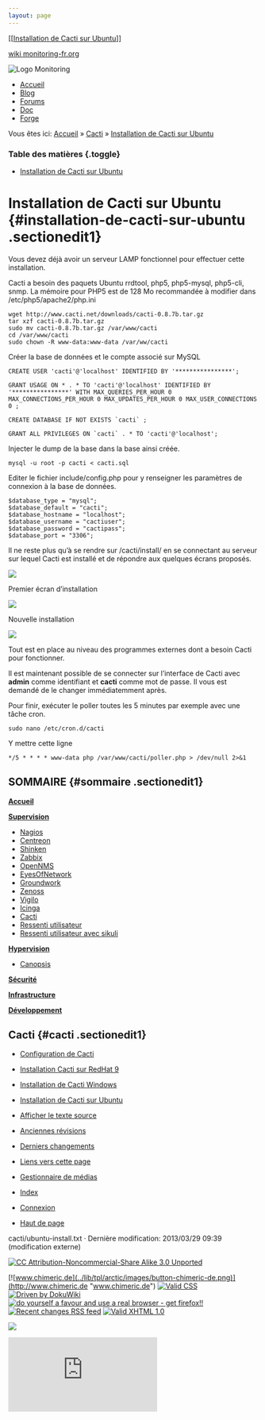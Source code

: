 ```yaml
---
layout: page
---
```


[[[Installation de Cacti sur Ubuntu](ubuntu-install@do=backlink.html)]]

[wiki monitoring-fr.org](../start.html "[ALT+H]")

![Logo Monitoring](../lib/tpl/arctic/images/logo_monitoring.png)

-   [Accueil](../index.html "Cliquez pour revenir |  l'accueil")
-   [Blog](http://www.monitoring-fr.org "Blog & News")
-   [Forums](http://forums.monitoring-fr.org "Forums")
-   [Doc](http://doc.monitoring-fr.org "Doc")
-   [Forge](https://github.com/monitoring-fr "Forge")

Vous êtes ici: [Accueil](../start.html "start") »
[Cacti](start.html "cacti:start") » [Installation de Cacti sur
Ubuntu](ubuntu-install.html "cacti:ubuntu-install")

### Table des matières {.toggle}

-   [Installation de Cacti sur
    Ubuntu](ubuntu-install.html#installation-de-cacti-sur-ubuntu)

Installation de Cacti sur Ubuntu {#installation-de-cacti-sur-ubuntu .sectionedit1}
================================

Vous devez déjà avoir un serveur LAMP fonctionnel pour effectuer cette
installation.

Cacti a besoin des paquets Ubuntu rrdtool, php5, php5-mysql, php5-cli,
snmp. La mémoire pour PHP5 est de 128 Mo recommandée à modifier dans
/etc/php5/apache2/php.ini

~~~~ {.code}
wget http://www.cacti.net/downloads/cacti-0.8.7b.tar.gz
tar xzf cacti-0.8.7b.tar.gz
sudo mv cacti-0.8.7b.tar.gz /var/www/cacti
cd /var/www/cacti
sudo chown -R www-data:www-data /var/ww/cacti
~~~~

Créer la base de données et le compte associé sur MySQL

~~~~ {.code .sql}
CREATE USER 'cacti'@'localhost' IDENTIFIED BY '****************';
 
GRANT USAGE ON * . * TO 'cacti'@'localhost' IDENTIFIED BY '****************' WITH MAX_QUERIES_PER_HOUR 0 MAX_CONNECTIONS_PER_HOUR 0 MAX_UPDATES_PER_HOUR 0 MAX_USER_CONNECTIONS 0 ;
 
CREATE DATABASE IF NOT EXISTS `cacti` ;
 
GRANT ALL PRIVILEGES ON `cacti` . * TO 'cacti'@'localhost';
~~~~

Injecter le dump de la base dans la base ainsi créée.

~~~~ {.code}
mysql -u root -p cacti < cacti.sql
~~~~

Editer le fichier include/config.php pour y renseigner les paramètres de
connexion à la base de données.

~~~~ {.code}
$database_type = "mysql";
$database_default = "cacti";
$database_hostname = "localhost";
$database_username = "cactiuser";
$database_password = "cactipass";
$database_port = "3306";
~~~~

Il ne reste plus qu’à se rendre sur /cacti/install/ en se connectant au
serveur sur lequel Cacti est installé et de répondre aux quelques écrans
proposés.

[![](../assets/media/cacti/cacti-install1.png@w=600)](../_detail/cacti/cacti-install1.png@id=cacti%253Aubuntu-install.html "cacti:cacti-install1.png")

Premier écran d’installation

[![](../assets/media/cacti/cacti-install2.png@w=600)](../_detail/cacti/cacti-install2.png@id=cacti%253Aubuntu-install.html "cacti:cacti-install2.png")

Nouvelle installation

[![](../assets/media/cacti/cacti-install3.png@w=600)](../_detail/cacti/cacti-install3.png@id=cacti%253Aubuntu-install.html "cacti:cacti-install3.png")

Tout est en place au niveau des programmes externes dont a besoin Cacti
pour fonctionner.

Il est maintenant possible de se connecter sur l’interface de Cacti avec
**admin** comme identifiant et **cacti** comme mot de passe. Il vous est
demandé de le changer immédiatemment après.

Pour finir, exécuter le poller toutes les 5 minutes par exemple avec une
tâche cron.

~~~~ {.code}
sudo nano /etc/cron.d/cacti
~~~~

Y mettre cette ligne

~~~~ {.code}
*/5 * * * * www-data php /var/www/cacti/poller.php > /dev/null 2>&1
~~~~

SOMMAIRE {#sommaire .sectionedit1}
--------

**[Accueil](../start.html "start")**

**[Supervision](../supervision/start.html "supervision:start")**

-   [Nagios](../nagios/start.html "nagios:start")
-   [Centreon](../centreon/start.html "centreon:start")
-   [Shinken](../shinken/start.html "shinken:start")
-   [Zabbix](../zabbix/start.html "zabbix:start")
-   [OpenNMS](../opennms/start.html "opennms:start")
-   [EyesOfNetwork](../eyesofnetwork/start.html "eyesofnetwork:start")
-   [Groundwork](../groundwork/start.html "groundwork:start")
-   [Zenoss](../zenoss/start.html "zenoss:start")
-   [Vigilo](../vigilo/start.html "vigilo:start")
-   [Icinga](../icinga/start.html "icinga:start")
-   [Cacti](start.html "cacti:start")
-   [Ressenti
    utilisateur](../supervision/eue/start.html "supervision:eue:start")
-   [Ressenti utilisateur avec
    sikuli](../sikuli/eue/start.html "sikuli:eue:start")

**[Hypervision](../hypervision/start.html "hypervision:start")**

-   [Canopsis](../canopsis/start.html "canopsis:start")

**[Sécurité](../securite/start.html "securite:start")**

**[Infrastructure](../infra/start.html "infra:start")**

**[Développement](../dev/start.html "dev:start")**

Cacti {#cacti .sectionedit1}
-----

-   [Configuration de Cacti](configuration.html "cacti:configuration")
-   [Installation Cacti sur RedHat
    9](redhat-install.html "cacti:redhat-install")
-   [Installation de Cacti
    Windows](windows-install.html "cacti:windows-install")
-   [Installation de Cacti sur
    Ubuntu](ubuntu-install.html "cacti:ubuntu-install")

-   [Afficher le texte
    source](ubuntu-install@do=edit&rev=0.html "Afficher le texte source [V]")
-   [Anciennes
    révisions](ubuntu-install@do=revisions.html "Anciennes révisions [O]")
-   [Derniers
    changements](ubuntu-install@do=recent.html "Derniers changements [R]")
-   [Liens vers cette
    page](ubuntu-install@do=backlink.html "Liens vers cette page")
-   [Gestionnaire de
    médias](ubuntu-install@do=media.html "Gestionnaire de médias")
-   [Index](ubuntu-install@do=index.html "Index [X]")
-   [Connexion](ubuntu-install@do=login&sectok=6bca6bdf16f8880de3d6d3649db89a26.html "Connexion")
-   [Haut de page](ubuntu-install.html#dokuwiki__top "Haut de page [T]")

cacti/ubuntu-install.txt · Dernière modification: 2013/03/29 09:39
(modification externe)

[![CC Attribution-Noncommercial-Share Alike 3.0
Unported](../lib/images/license/button/cc-by-nc-sa.png)](http://creativecommons.org/licenses/by-nc-sa/3.0/)

[![www.chimeric.de](../lib/tpl/arctic/images/button-chimeric-de.png)](http://www.chimeric.de "www.chimeric.de")
[![Valid
CSS](../lib/tpl/arctic/images/button-css.png)](http://jigsaw.w3.org/css-validator/check/referer "Valid CSS")
[![Driven by
DokuWiki](../lib/tpl/arctic/images/button-dw.png)](http://wiki.splitbrain.org/wiki:dokuwiki "Driven by DokuWiki")
[![do yourself a favour and use a real browser - get
firefox!!](../lib/tpl/arctic/images/button-firefox.png)](http://www.firefox-browser.de "do yourself a favour and use a real browser - get firefox")
[![Recent changes RSS
feed](../lib/tpl/arctic/images/button-rss.png)](../feed.php "Recent changes RSS feed")
[![Valid XHTML
1.0](../lib/tpl/arctic/images/button-xhtml.png)](http://validator.w3.org/check/referer "Valid XHTML 1.0")

![](../lib/exe/indexer.php@id=cacti%253Aubuntu-install&1424859533)

![](http://analytics.monitoring-fr.org/piwik.php?idsite=2)
